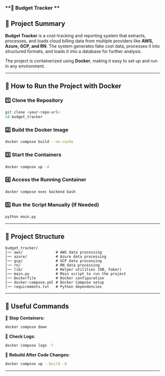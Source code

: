 ### **📘 Budget Tracker **  

## **📌 Project Summary**  
**Budget Tracker** is a cost-tracking and reporting system that extracts, processes, and loads cloud billing data from multiple providers like **AWS, Azure, GCP, and RN**. The system generates fake cost data, processes it into structured formats, and loads it into a database for further analysis.  

The project is containerized using **Docker**, making it easy to set up and run in any environment.  

---

## **🚀 How to Run the Project with Docker**  

### **1️⃣ Clone the Repository**  
```bash
git clone <your-repo-url>
cd budget_tracker
```

### **2️⃣ Build the Docker Image**  
```bash
docker compose build --no-cache
```

### **3️⃣ Start the Containers**  
```bash
docker compose up -d
```

### **4️⃣ Access the Running Container**  
```bash
docker compose exec backend bash
```

### **5️⃣ Run the Script Manually (If Needed)**  
```bash
python main.py
```

---

## **📌 Project Structure**
```
budget_tracker/
│── aws/               # AWS data processing
│── azure/             # Azure data processing
│── gcp/               # GCP data processing
│── rn/                # RN data processing
│── lib/               # Helper utilities (DB, Faker)
│── main.py            # Main script to run the project
│── Dockerfile         # Docker configuration
│── docker-compose.yml # Docker Compose setup
│── requirements.txt   # Python dependencies
```

---

## **📌 Useful Commands**
🔹 **Stop Containers:**  
```bash
docker compose down
```

🔹 **Check Logs:**  
```bash
docker compose logs -f
```

🔹 **Rebuild After Code Changes:**  
```bash
docker compose up --build -d
```

---
